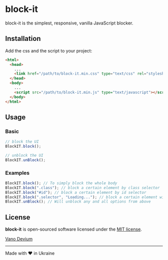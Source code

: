 # block-it

block-it is the simplest, responsive, vanilla JavaScript blocker.

## Installation

Add the css and the script to your project:

```html
<html>
  <head>
    ...
    <link href="/path/to/block-it.min.css" type="text/css" rel="stylesheet" />
  </head>
  <body>
    ...
    <script src="/path/to/block-it.min.js" type="text/javascript"></script>
  </body>
</html>
```

## Usage

### Basic

```javascript
// block the UI
BlockIT.block();

// unblock the UI
BlockIT.unBlock();
```

### Examples

```js
BlockIT.block(); // To simply block the whole body
BlockIT.block(".class"); // block a certain element by class selector
BlockIT.block("#id"); // block a certain element by id selector
BlockIT.block(".selector", "Loading..."); // block a certain element with custom text
BlockIT.unBlock(); // Will unblock any and all options from above
```

## License

**block-it** is open-sourced software licensed under the [MIT license](./LICENSE.md).

[Vano Devium](https://github.com/vanodevium/)

---

Made with ❤️ in Ukraine
